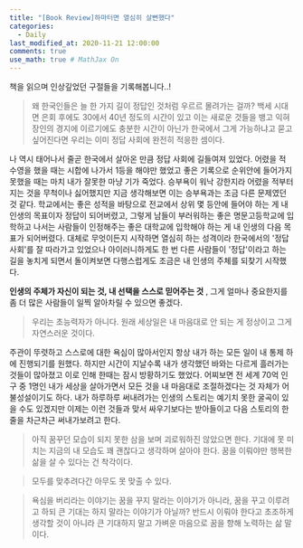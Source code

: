 ```yaml
---
title: "[Book Review]하마터면 열심히 살뻔했다"
categories: 
  - Daily
last_modified_at: 2020-11-21 12:00:00
comments: true
use_math: true # MathJax On
---
```


책을 읽으며 인상깊었던 구절들을 기록해봅니다..!

> 왜 한국인들은 늘 한 가지 길이 정답인 것처럼 우르르 몰려가는 걸까?
> 백세 시대면 은회 후에도 30에서 40년 정도의 시간이 있고 이는 새로운 것들을 뱅고 익혀 장인의 경지에 이르기에도 충분한 시간이 아닌가
> 한국에서 그게 가능하냐고 묻고 싶어진다면 우리는 이미 정답 사회에 완전히 적응한 셈이다.

<p>
  나 역시 태어나서 줄곧 한국에서 살아온 만큼 정답 사회에 길들여져 있었다. 어렸을 적 수영을 했을 때는 시합에 나가서 1등을 해야만 했었고 좋은 기록으로 순위안에 들어가지 못했을 때는 마치 내가 잘못한 마냥 기가 죽었다. 승부욕이 워낙 강한지라 어렸을 적부터 지는 것을 무척이나 싫어했지만 지금 생각해보면 이는 승부욕과는 조금 다른 문제였던 것 같다. 학교에서는 좋은 성적을 바탕으로 전교에서 상위 몇 등안에 들어야 하는 게 내 인생의 목표이자 정답이 되어버렸고, 그렇게 남들이 부러워하는 좋은 명문고등학교에 입학하고 나서는 사람들이 인정해주는 좋은 대학교에 입학해야 하는 게 내 인생의 다음 목표가 되어버렸다. 대체로 무엇이든지 시작하면 열심히 하는 성격이라 한국에서의 '정답 사회'를 잘 따라가고 있었으나 아이러니하게도 한 번 다른 사람들이 '정답'이라고 하는 길을 놓치게 되면서 돌이켜보면 다행스럽게도 조금은 내 인생의 주체를 되찾기 시작했다. 
</p>

**인생의 주체가 자신이 되는 것, 내 선택을 스스로 믿어주는 것** , 그게 얼마나 중요한지를 좀 더 많은 사람들이 일찍 알아차릴 수 있으면 좋겠다. <br>
  

> 우리는 초능력자가 아니다. 
> 원래 세상일은 내 마음대로 안 되는 게 정상이고 그게 자연스러운 것이다.

<p>
  주관이 뚜렷하고 스스로에 대한 욕심이 많아서인지 항상 내가 하는 모든 일이 내 통제 하에 진행되기를 원했다. 하지만 시간이 지날수록 내가 생각했던 바와는 다르게 흘러가는 것들이 많아졌고 이로 인해 한때는 잠시 방황하기도 했었다. 어찌보면 전 세계 70억 인구 중 1명인 내가 세상을 살아가면서 모든 것을 내 마음대로 조절하겠다는 것 자체가 어불성설이기도 하다. 내가 하루하루 써내려가는 인생의 스토리는 예기치 못한 굴곡이 있을 수도 있겠지만 이제는 이런 것들과 맞서 싸우기보다는 받아들이고 다음 스토리의 한줄을 차근차근 써내가보려고 한다. <br>
</p>

> 아직 꿈꾸던 모습이 되지 못한 삼을 보며 괴로워하진 않았으면 한다.
> 기대에 못 미치는 지금의 내 모습도 꽤 괜찮다고 생각하며 살아야 한다.
> 꿈을 이뤄야만 행복한 삶을 살 수 있다는 건 착각이다.


> 모두를 맞추려다간 아무도 못 맞출 수 있다. 

> 욕심을 버리라는 이야기는 꿈을 꾸지 말라는 이야기가 아니라, 꿈을 꾸고 이루려고 하되 큰 기대는 하지 말라는 이야기가 아닐까?
> 반드시 이뤄야 한다고 초조하게 생각할 것이 아니라 큰 기대하지 말고 가벼운 마음으로 꿈을 향해 노력하는 삶 말이다.
